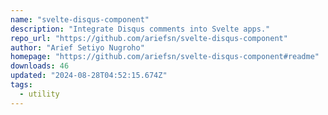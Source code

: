 ```yaml
---
name: "svelte-disqus-component"
description: "Integrate Disqus comments into Svelte apps."
repo_url: "https://github.com/ariefsn/svelte-disqus-component"
author: "Arief Setiyo Nugroho"
homepage: "https://github.com/ariefsn/svelte-disqus-component#readme"
downloads: 46
updated: "2024-08-28T04:52:15.674Z"
tags: 
  - utility
---
```

